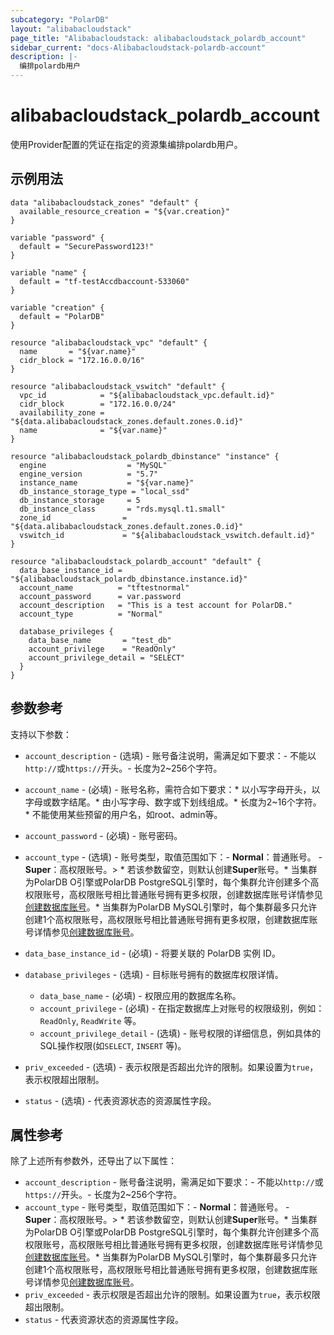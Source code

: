 ```yaml
---
subcategory: "PolarDB"
layout: "alibabacloudstack"
page_title: "Alibabacloudstack: alibabacloudstack_polardb_account"
sidebar_current: "docs-Alibabacloudstack-polardb-account"
description: |- 
  编排polardb用户
---
```


# alibabacloudstack_polardb_account

使用Provider配置的凭证在指定的资源集编排polardb用户。

## 示例用法
```hcl
data "alibabacloudstack_zones" "default" {
  available_resource_creation = "${var.creation}"
}

variable "password" {
  default = "SecurePassword123!"
}

variable "name" {
  default = "tf-testAccdbaccount-533060"
}

variable "creation" {
  default = "PolarDB"
}

resource "alibabacloudstack_vpc" "default" {
  name       = "${var.name}"
  cidr_block = "172.16.0.0/16"
}

resource "alibabacloudstack_vswitch" "default" {
  vpc_id            = "${alibabacloudstack_vpc.default.id}"
  cidr_block        = "172.16.0.0/24"
  availability_zone = "${data.alibabacloudstack_zones.default.zones.0.id}"
  name              = "${var.name}"
}

resource "alibabacloudstack_polardb_dbinstance" "instance" {
  engine                  = "MySQL"
  engine_version          = "5.7"
  instance_name           = "${var.name}"
  db_instance_storage_type = "local_ssd"
  db_instance_storage     = 5
  db_instance_class       = "rds.mysql.t1.small"
  zone_id                = "${data.alibabacloudstack_zones.default.zones.0.id}"
  vswitch_id             = "${alibabacloudstack_vswitch.default.id}"
}

resource "alibabacloudstack_polardb_account" "default" {
  data_base_instance_id = "${alibabacloudstack_polardb_dbinstance.instance.id}"
  account_name          = "tftestnormal"
  account_password      = var.password
  account_description   = "This is a test account for PolarDB."
  account_type          = "Normal"

  database_privileges {
    data_base_name       = "test_db"
    account_privilege    = "ReadOnly"
    account_privilege_detail = "SELECT"
  }
}
```

## 参数参考

支持以下参数：
  * `account_description` - (选填) - 账号备注说明，需满足如下要求：- 不能以`http://`或`https://`开头。- 长度为2~256个字符。
  * `account_name` - (必填) - 账号名称，需符合如下要求：* 以小写字母开头，以字母或数字结尾。* 由小写字母、数字或下划线组成。* 长度为2~16个字符。* 不能使用某些预留的用户名，如root、admin等。
  * `account_password` - (必填) - 账号密码。
  * `account_type` - (选填) - 账号类型，取值范围如下：- **Normal**：普通账号。 - **Super**：高权限账号。> * 若该参数留空，则默认创建**Super**账号。* 当集群为PolarDB O引擎或PolarDB PostgreSQL引擎时，每个集群允许创建多个高权限账号，高权限账号相比普通账号拥有更多权限，创建数据库账号详情参见[创建数据库账号](~~68508~~)。* 当集群为PolarDB MySQL引擎时，每个集群最多只允许创建1个高权限账号，高权限账号相比普通账号拥有更多权限，创建数据库账号详情参见[创建数据库账号](~~68508~~)。
  * `data_base_instance_id` - (必填) - 将要关联的 PolarDB 实例 ID。
  * `database_privileges` - (选填) - 目标账号拥有的数据库权限详情。
    
    * `data_base_name` - (必填) - 权限应用的数据库名称。
    * `account_privilege` - (必填) - 在指定数据库上对账号的权限级别，例如：`ReadOnly`, `ReadWrite` 等。
    * `account_privilege_detail` - (选填) - 账号权限的详细信息，例如具体的SQL操作权限(如`SELECT`, `INSERT` 等)。
  * `priv_exceeded` - (选填) - 表示权限是否超出允许的限制。如果设置为`true`，表示权限超出限制。
  * `status` - (选填) - 代表资源状态的资源属性字段。

## 属性参考

除了上述所有参数外，还导出了以下属性：
  * `account_description` - 账号备注说明，需满足如下要求：- 不能以`http://`或`https://`开头。- 长度为2~256个字符。
  * `account_type` - 账号类型，取值范围如下：- **Normal**：普通账号。 - **Super**：高权限账号。> * 若该参数留空，则默认创建**Super**账号。* 当集群为PolarDB O引擎或PolarDB PostgreSQL引擎时，每个集群允许创建多个高权限账号，高权限账号相比普通账号拥有更多权限，创建数据库账号详情参见[创建数据库账号](~~68508~~)。* 当集群为PolarDB MySQL引擎时，每个集群最多只允许创建1个高权限账号，高权限账号相比普通账号拥有更多权限，创建数据库账号详情参见[创建数据库账号](~~68508~~)。
  * `priv_exceeded` - 表示权限是否超出允许的限制。如果设置为`true`，表示权限超出限制。
  * `status` - 代表资源状态的资源属性字段。